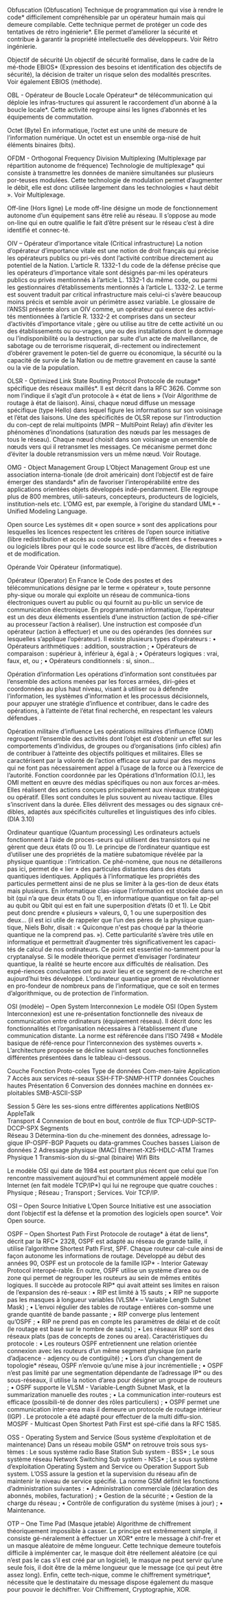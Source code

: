 Obfuscation
(Obfuscation)
Technique de programmation qui vise à rendre le code* difficilement compréhensible par un opérateur humain mais qui demeure compilable. Cette technique permet de protéger un code des tentatives de rétro ingénierie*. Elle permet d’améliorer la sécurité et contribue à garantir la propriété intellectuelle des développeurs.
Voir Rétro ingénierie.

Objectif de sécurité
Un objectif de sécurité formalise, dans le cadre de la mé-thode EBIOS* (Expression des besoins et identification des objectifs de sécurité), la décision de traiter un risque selon des modalités prescrites. 
Voir également EBIOS (méthode).

OBL - Opérateur de Boucle Locale
Opérateur* de télécommunication qui déploie les infras-tructures qui assurent le raccordement d’un abonné à la boucle locale*. Cette activité regroupe ainsi les lignes d’abonnés et les équipements de commutation. 

Octet
(Byte) 
En informatique, l’octet est une unité de mesure de l’information numérique. Un octet est un ensemble orga-nisé de huit éléments binaires (bits).

OFDM - Orthogonal Frequency Division Multiplexing 
(Multiplexage par répartition autonome de fréquence)
Technologie de multiplexage* qui consiste à transmettre les données de manière simultanées sur plusieurs por-teuses modulées. Cette technologie de modulation permet d’augmenter le débit, elle est donc utilisée largement dans les technologies « haut débit ».
Voir Multiplexage.

Off-line
(Hors ligne)
Le mode off-line désigne un mode de fonctionnement autonome d’un équipement sans être relié au réseau. Il s’oppose au mode on-line qui en outre qualifie le fait d’être présent sur le réseau c’est à dire identifié et connec-té. 

OIV – Opérateur d’importance vitale
(Critical infrastructure)
La notion d’opérateur d’importance vitale est une notion de droit français qui précise les opérateurs publics ou pri-vés dont l’activité contribue directement au potentiel de la Nation. L’article R. 1332-1 du code de la défense précise que les opérateurs d’importance vitale sont désignés par-mi les opérateurs publics ou privés mentionnés à l’article L. 1332-1 du même code, ou parmi les gestionnaires d’établissements mentionnés à l’article L. 1332-2.  Le terme est souvent traduit par critical infrastructure mais celui-ci s’avère beaucoup moins précis et semble avoir un périmètre assez variable. Le glossaire de l’ANSSI présente alors un OIV comme, un opérateur qui exerce des activi-tés mentionnées à l’article R. 1332-2 et comprises dans un secteur d’activités d’importance vitale ; gère ou utilise au titre de cette activité un ou des établissements ou ou-vrages, une ou des installations dont le dommage ou l’indisponibilité ou la destruction par suite d’un acte de malveillance, de sabotage ou de terrorisme risquerait, di-rectement ou indirectement d’obérer gravement le poten-tiel de guerre ou économique, la sécurité ou la capacité de survie de la Nation ou de mettre gravement en cause la santé ou la vie de la population.

OLSR - Optimized Link State Routing Protocol
Protocole de routage* spécifique des réseaux maillés*. Il est décrit dans la RFC 3626. Comme son nom l’indique il s’agit d’un protocole à « état de liens » (Voir Algorithme de routage à état de liaison). Ainsi, chaque nœud diffuse un message spécifique (type Hello) dans lequel figure les informations sur son voisinage et l’état des liaisons. Une des spécificités de OLSR repose sur l’introduction du con-cept de relai multipoints (MPR – MultiPoint Relay) afin d’éviter les phénomènes d’inondations (saturation des nœuds par les messages de tous le réseau). Chaque nœud choisit dans son voisinage un ensemble de nœuds vers qui il retransmet les messages. Ce mécanisme permet donc d’éviter la double retransmission vers un même nœud.
Voir Routage.

OMG - Object Management Group 
L’Object Management Group est une association interna-tionale (de droit américain) dont l’objectif est de faire émerger des standards* afin de favoriser l’interopérabilité entre des applications orientées objets développés indé-pendamment. Elle regroupe plus de 800 membres, utili-sateurs, concepteurs, producteurs de logiciels, institution-nels etc. L’OMG est, par exemple, à l’origine du standard UML* - Unified Modeling Language.

Open source 
Les systèmes dit « open source » sont des applications pour lesquelles les licences respectent les critères de l’open source initiative (libre redistribution et accès au code source). Ils diffèrent des « freewares » ou logiciels libres pour qui le code source est libre d’accès, de distribution et de modification. 

Opérande
Voir Opérateur (informatique).

Opérateur
(Operator)
En France le Code des postes et des télécommunications désigne par le terme « opérateur », toute personne phy-sique ou morale qui exploite un réseau de communica-tions électroniques ouvert au public ou qui fournit au pu-blic un service de communication électronique.
En programmation informatique, l’opérateur est un des deux éléments essentiels d’une instruction (action de spé-cifier au processeur l’action à réaliser). Une instruction est composée d’un opérateur (action à effectuer) et une ou des opérandes (les données sur lesquelles s’applique l’opérateur). Il existe plusieurs types d’opérateurs :
• Opérateurs arithmétiques : addition, soustraction ;
• Opérateurs de comparaison : supérieur à, inférieur à, égal à ;
• Opérateurs logiques : vrai, faux, et, ou ;
• Opérateurs conditionnels : si, sinon…

Opération d’information
Les opérations d’information sont constituées par l’ensemble des actions menées par les forces armées, diri-gées et coordonnées au plus haut niveau, visant à utiliser ou à défendre l’information, les systèmes d’information et les processus décisionnels, pour appuyer une stratégie d’influence et contribuer, dans le cadre des opérations, à l’atteinte de l’état final recherché, en respectant les valeurs défendues . 

Opération militaire d’influence
Les opérations militaires d’influence (OMI) regroupent l’ensemble des activités dont l’objet est d’obtenir un effet sur les comportements d’individus, de groupes ou d’organisations (info cibles) afin de contribuer à l’atteinte des objectifs politiques et militaires. Elles se caractérisent par la volonté de l’action efficace sur autrui par des moyens qui ne font pas nécessairement appel à l’usage de la force ou à l’exercice de l’autorité. Fonction coordonnée par les Opérations d’Information (O.I.), les OMI mettent en œuvre des médias spécifiques ou non aux forces ar-mées. Elles réalisent des actions conçues principalement aux niveaux stratégique ou opératif. Elles sont conduites le plus souvent au niveau tactique. Elles s’inscrivent dans la durée. Elles délivrent des messages ou des signaux cré-dibles, adaptés aux spécificités culturelles et linguistiques des info cibles. (DIA 3.10)

Ordinateur quantique
(Quantum processing)
Les ordinateurs actuels fonctionnent à l’aide de proces-seurs qui utilisent des transistors qui ne gèrent que deux états (0 ou 1). Le principe de l’ordinateur quantique est d’utiliser une des propriétés de la matière subatomique révélée par la physique quantique : l’intrication. Ce phé-nomène, que nous ne détaillerons pas ici, permet de « lier » des particules distantes dans des états quantiques identiques. Appliqués à l’informatique les propriétés des particules permettent ainsi de ne plus se limiter à la ges-tion de deux états mais plusieurs. En informatique clas-sique l’information est stockée dans un bit (qui n’a que deux états 0 ou 1), en informatique quantique on fait ap-pel au qubit ou Qbit qui est en fait une superposition d’états (0 et 1). Le Qbit peut donc prendre « plusieurs » valeurs, 0, 1 ou une superposition des deux… (il est ici utile de rappeler que l’un des pères de la physique quan-tique, Niels Bohr, disait : « Quiconque n'est pas choqué par la théorie quantique ne la comprend pas. »).
Cette particularité s’avère très utile en informatique et permettrait d’augmenter très significativement les capaci-tés de calcul de nos ordinateurs. Ce point est essentiel no-tamment pour la cryptanalyse. Si le modèle théorique permet d’envisager l’ordinateur quantique, la réalité se heurte encore aux difficultés de réalisation. Des expé-riences concluantes ont pu avoir lieu et ce segment de re-cherche est aujourd’hui très développé.
L’ordinateur quantique promet de révolutionner en pro-fondeur de nombreux pans de l’informatique, que ce soit en termes d’algorithmique, ou de protection de l’information.

OSI (modèle) – Open System Interconnexion
Le modèle OSI (Open System Interconnexion) est une re-présentation fonctionnelle des niveaux de communication entre ordinateurs (équipement réseau). Il décrit donc les fonctionnalités et l’organisation nécessaires à l’établissement d’une communication distante. La norme est référencée dans l’ISO 7498 « Modèle basique de réfé-rence pour l’interconnexion des systèmes ouverts ». L’architecture proposée se décline suivant sept couches fonctionnelles différentes présentées dans le tableau ci-dessous.


Couche	Fonction	Proto-coles	Type de données	Com-men-taire
Application
7	Accès aux services ré-seaux	SSH-FTP-SNMP-HTTP
données	Couches hautes
Présentation
6	Conversion des données machine en données ex-ploitables	SMB-ASCII-SSP
	
Session
5	Gère les ses-sions entre différentes applications	NetBIOS AppleTalk		
Transport
4	Connexion de bout en bout, contrôle de flux	TCP-UDP-SCTP-DCCP-SPX
Segments	
Réseau
3	Détermina-tion du che-minement des données, adressage lo-gique	IP-OSPF-BGP
Paquets ou data-grammes	Couches basses
Liaison de données
2	Adressage physique (MAC)
Ethernet-X25-HDLC-ATM
Trames	
Physique
1	Transmis-sion du si-gnal (binaire)	Wifi	Bits	

Le modèle OSI qui date de 1984 est pourtant plus récent que celui que l’on rencontre massivement aujourd’hui et communément appelé modèle Internet (en fait modèle TCP/IP*) qui lui ne regroupe que quatre couches :
Physique ;
Réseau ;
Transport ;
Services.
Voir TCP/IP.

OSI – Open Source Initiative
L’Open Source Initiative est une association dont l’objectif est la défense et la promotion des logiciels open source*.
Voir Open source.

OSPF – Open Shortest Path First
Protocole de routage* à état de liens*, décrit par la RFC* 2328, OSPF est adapté au réseau de grande taille, il utilise l’algorithme Shortest Path First, SPF. Chaque routeur cal-cule ainsi de façon autonome les informations de routage. Développé au début des années 90, OSPF est un protocole de la famille IGP* - Interior Gateway Protocol interopé-rable. En outre, OSPF utilise un système d’area ou de zone qui permet de regrouper les routeurs au sein de mêmes entités logiques. Il succède au protocole RIP* qui avait atteint ses limites en raison de l’expansion des ré-seaux :
• RIP est limité à 15 sauts ;
• RIP ne supporte pas les masques à longueur variables (VLSM* – Variable Length Subnet Mask) ; 
• L’envoi régulier des tables de routage entières con-somme une grande quantité de bande passante ;
• RIP converge plus lentement qu’OSPF ;
• RIP ne prend pas en compte les paramètres de délai et de coût (le routage est basé sur le nombre de sauts) ;
• Les réseaux RIP sont des réseaux plats (pas de concepts de zones ou area).
Caractéristiques du protocole :
• Les routeurs OSPF entretiennent une relation orientée connexion avec les routeurs d’un même segment physique (on parle d’adjacence - adjency ou de contiguïté) ;
• Lors d’un changement de topologie* réseau, OSPF n’envoie qu’une mise à jour incrémentielle ;
• OSPF n’est pas limité par une segmentation dépendante de l’adressage IP* ou des sous-réseaux, il utilise la notion d’area pour désigner un groupe de routeurs ;
• OSPF supporte le VLSM - Variable-Length Subnet Mask, et la summarization manuelle des routes ;
• La communication inter-routeurs est efficace (possibili-té de donner des rôles particuliers) ;
• OSPF permet une communication inter-area mais il demeure un protocole de routage intérieur (IGP) .
Le protocole a été adapté pour effectuer de la multi diffu-sion. MOSPF - Multicast Open Shortest Path First est spé-cifié dans la RFC 1585.

OSS - Operating System and Service 
(Sous système d’exploitation et de maintenance)
Dans un réseau mobile GSM* on retrouve trois sous sys-tèmes : Le sous système radio Base Station Sub system - BSS* ;
Le sous système réseau Network Switching Sub system - NSS* ;
Le sous système d’exploitation Operating System and Service ou Operation Support Sub system.
L’OSS assure la gestion et la supervision du réseau afin de maintenir le niveau de service spécifié. La norme GSM définit les fonctions d’administration suivantes :
• Administration commerciale (déclaration des abonnés, mobiles, facturation) ;
• Gestion de la sécurité ;
• Gestion de la charge du réseau ;
• Contrôle de configuration du système (mises à jour) ;
• Maintenance.

OTP – One Time Pad
(Masque jetable)
Algorithme de chiffrement théoriquement impossible à casser. Le principe est extrêmement simple, il consiste gé-néralement à effectuer un XOR* entre le message à chif-frer et un masque aléatoire de même longueur. Cette technique demeure toutefois difficile à implémenter car, le masque doit être réellement aléatoire (ce qui n’est pas le cas s’il est créé par un logiciel), le masque ne peut servir qu’une seule fois, il doit être de la même longueur que le message (ce qui peut être assez long). Enfin, cette tech-nique, comme le chiffrement symétrique*, nécessite que le destinataire du message dispose également du masque pour pouvoir le déchiffrer.
Voir Chiffrement, Cryptographie, XOR.
